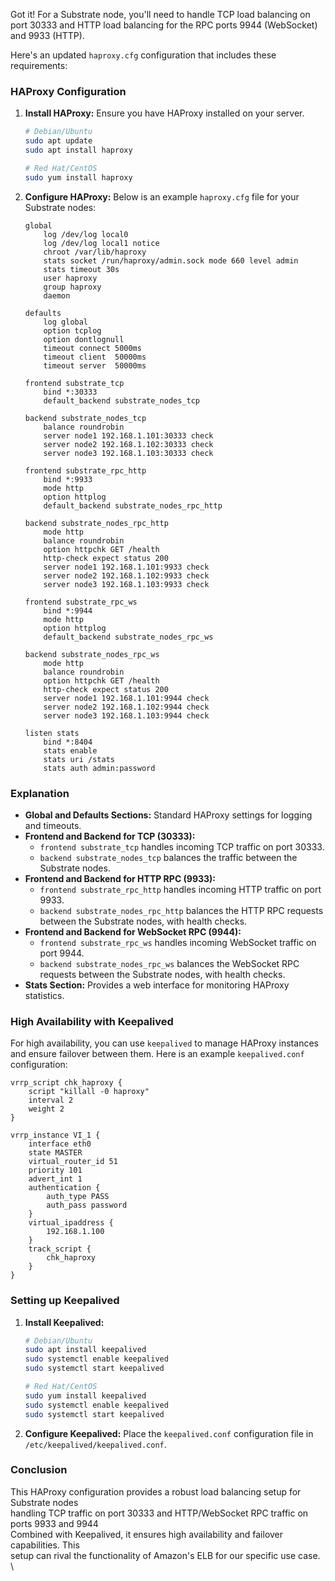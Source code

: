 Got it! For a Substrate node, you'll need to handle TCP load balancing on port 30333 and HTTP load balancing for the RPC ports 9944 (WebSocket) and 9933 (HTTP).

Here's an updated `haproxy.cfg` configuration that includes these requirements:

### HAProxy Configuration

1. **Install HAProxy:**
   Ensure you have HAProxy installed on your server.

   ```bash
   # Debian/Ubuntu
   sudo apt update
   sudo apt install haproxy

   # Red Hat/CentOS
   sudo yum install haproxy
   ```

2. **Configure HAProxy:**
   Below is an example `haproxy.cfg` file for your Substrate nodes:

   ```plaintext
   global
       log /dev/log local0
       log /dev/log local1 notice
       chroot /var/lib/haproxy
       stats socket /run/haproxy/admin.sock mode 660 level admin
       stats timeout 30s
       user haproxy
       group haproxy
       daemon

   defaults
       log global
       option tcplog
       option dontlognull
       timeout connect 5000ms
       timeout client  50000ms
       timeout server  50000ms

   frontend substrate_tcp
       bind *:30333
       default_backend substrate_nodes_tcp

   backend substrate_nodes_tcp
       balance roundrobin
       server node1 192.168.1.101:30333 check
       server node2 192.168.1.102:30333 check
       server node3 192.168.1.103:30333 check

   frontend substrate_rpc_http
       bind *:9933
       mode http
       option httplog
       default_backend substrate_nodes_rpc_http

   backend substrate_nodes_rpc_http
       mode http
       balance roundrobin
       option httpchk GET /health
       http-check expect status 200
       server node1 192.168.1.101:9933 check
       server node2 192.168.1.102:9933 check
       server node3 192.168.1.103:9933 check

   frontend substrate_rpc_ws
       bind *:9944
       mode http
       option httplog
       default_backend substrate_nodes_rpc_ws

   backend substrate_nodes_rpc_ws
       mode http
       balance roundrobin
       option httpchk GET /health
       http-check expect status 200
       server node1 192.168.1.101:9944 check
       server node2 192.168.1.102:9944 check
       server node3 192.168.1.103:9944 check

   listen stats
       bind *:8404
       stats enable
       stats uri /stats
       stats auth admin:password
   ```

### Explanation

- **Global and Defaults Sections:** Standard HAProxy settings for logging and timeouts.
- **Frontend and Backend for TCP (30333):**
  - `frontend substrate_tcp` handles incoming TCP traffic on port 30333.
  - `backend substrate_nodes_tcp` balances the traffic between the Substrate nodes.
- **Frontend and Backend for HTTP RPC (9933):**
  - `frontend substrate_rpc_http` handles incoming HTTP traffic on port 9933.
  - `backend substrate_nodes_rpc_http` balances the HTTP RPC requests between the Substrate nodes, with health checks.
- **Frontend and Backend for WebSocket RPC (9944):**
  - `frontend substrate_rpc_ws` handles incoming WebSocket traffic on port 9944.
  - `backend substrate_nodes_rpc_ws` balances the WebSocket RPC requests between the Substrate nodes, with health checks.
- **Stats Section:** Provides a web interface for monitoring HAProxy statistics.

### High Availability with Keepalived

For high availability, you can use `keepalived` to manage HAProxy instances and ensure failover between them. Here is an example `keepalived.conf` configuration:

```plaintext
vrrp_script chk_haproxy {
    script "killall -0 haproxy"
    interval 2
    weight 2
}

vrrp_instance VI_1 {
    interface eth0
    state MASTER
    virtual_router_id 51
    priority 101
    advert_int 1
    authentication {
        auth_type PASS
        auth_pass password
    }
    virtual_ipaddress {
        192.168.1.100
    }
    track_script {
        chk_haproxy
    }
}
```

### Setting up Keepalived

1. **Install Keepalived:**

   ```bash
   # Debian/Ubuntu
   sudo apt install keepalived
   sudo systemctl enable keepalived
   sudo systemctl start keepalived

   # Red Hat/CentOS
   sudo yum install keepalived
   sudo systemctl enable keepalived
   sudo systemctl start keepalived
   ```

2. **Configure Keepalived:**
   Place the `keepalived.conf` configuration file in `/etc/keepalived/keepalived.conf`.

### Conclusion

This HAProxy configuration provides a robust load balancing setup for Substrate nodes \
handling TCP traffic on port 30333 and HTTP/WebSocket RPC traffic on ports 9933 and 9944 \
Combined with Keepalived, it ensures high availability and failover capabilities. This \
setup can rival the functionality of Amazon's ELB for our specific use case. \
